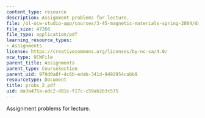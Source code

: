 ```yaml
---
content_type: resource
description: Assignment problems for lecture.
file: /ol-ocw-studio-app/courses/3-45-magnetic-materials-spring-2004/da3a475aadc2d81cf17cc59ab2b3c575_probs_2.pdf
file_size: 47266
file_type: application/pdf
learning_resource_types:
- Assignments
license: https://creativecommons.org/licenses/by-nc-sa/4.0/
ocw_type: OCWFile
parent_title: Assignments
parent_type: CourseSection
parent_uid: 979d0a8f-4c6b-edab-341d-9492954cabb9
resourcetype: Document
title: probs_2.pdf
uid: da3a475a-adc2-d81c-f17c-c59ab2b3c575
---
```

Assignment problems for lecture.
